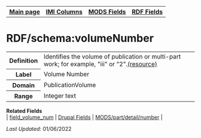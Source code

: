 <!DOCTYPE html>
<html>

<body>
<table style="width:100%">
  <tr>
    <th><a href="index.md">Main page</a></th>
	<th><a href="IMI.md">IMI Columns</a></th>
    <th><a href="MODS.md">MODS Fields</a></th>
    <th><a href="RDF.md">RDF Fields</a></th>
  </tr>
</table>



<h1>RDF/schema:volumeNumber</h1>
<table>
<tr>
	<th>Definition</th>
	<td>Identifies the volume of publication or multi-part work; for example, "iii" or "2".<a href="https://schema.org/volumeNumber">(resource)</a></td>
</tr>
<tr>
	<th>Label</th>
	<td>Volume Number</td>
</tr>
<tr>
	<th>Domain</th>
	<td>PublicationVolume</td>
</tr>
<tr>
	<th>Range</th>
	<td>Integer text</td>
</tr>
</table>
<dl>
	<dt><b>Related Fields</b></dt>
		| <a href="field_volume_num.md">field_volume_num</a> | 
		<a href="DrupalFields.md#volume">Drupal Fields</a> |
		<a href="mods.part.detail.number.md">MODS/part/detail/number</a> |
</dl>
<p><i>Last Updated: </i>01/06/2022</p>
</body>
</html>